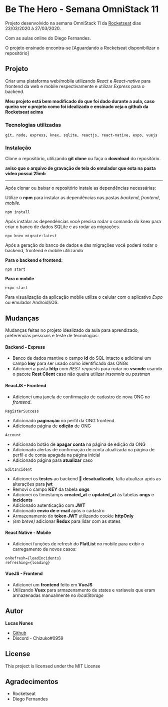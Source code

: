 
# Be The Hero - Semana OmniStack 11

 Projeto desenvolvido na semana OmniStack 11 da [Rocketseat](https://rocketseat.com.br/) dias 23/03/2020 à 27/03/2020.

Com as aulas online do Diego Fernandes.

O projeto ensinado encontra-se [Aguardando a Rocketseat disponibilizar o repositório]
  
## Projeto

Criar uma plataforma web/mobile utilizando *React* e *React-native* para frontend da web e mobile respectivamente e utilizar *Express* para o backend.

**Meu projeto está bem modificado do que foi dado durante a aula, caso queira ver o projeto como foi idealizado e ensinado veja o github da Rocketseat acima**
  
### Tecnologias utilizadas

```
git, node, express, knex, sqlite, reactjs, react-native, expo, vuejs
```

### Instalação

Clone o repositório, utilizando **git clone** ou faça o **download** do repositório.

**aviso que o arquivo de gravação de tela do emulador que esta na pasta vídeo possui 25mb**

----

Após clonar ou baixar o repositório instale as dependências necessárias:

Utilize o **npm** para instalar as dependências nas pastas *backend*, *frontend*, *mobile*.

```
npm install
```
Após instalar as dependências você precisa rodar o comando do knex para criar o banco de dados SQLite e as rodar as migrações. 

```
npx knex migrate:latest
```

Após a geração do banco de dados e das migrações você poderá rodar o backend, frontend e mobile utilizando

**Para o backend e frontend:**
```
npm start
```

**Para o mobile**
```
expo start
```
Para visualização da aplicação mobile utilize o celular com o aplicativo *Expo* ou emulador Android/iOS.


## Mudanças

Mudanças feitas no projeto idealizado da aula para aprendizado, preferências pessoais e teste de tecnologias:

#### Backend - Express

  * Banco de dados mantive o campo **id** do SQL intacto e adicionei um campo **key** para ser usado como identificado das ONGs
  * Adicionei a pasta **http** com *REST requests* para rodar no **vscode** usando o pacote **Rest Client** caso não queira utilizar *insomnia* ou *postman*

#### ReactJS - Frontend

  * Adicionei uma janela de confirmação de cadastro de nova ONG no *frontend*.
```
RegisterSuccess
```
  * Adicionado **paginação** no perfil da ONG frontend.
  * Adicionado página de **edição** de ONG
```
Account
```
  * Adicionado botão de **apagar conta** na página de edição da ONG
  * Adicionado alertas de confirmação de conta atualizada na página de perfil e de conta apagada na página inicial
  * Adicionado página para **atualizar** caso
```
EditIncident
```
  * Adicionei os **testes** ao backend 📌 **desatualizado**, falta atualizar após as alterações para **jwt**
  * Removi o campo **KEY** da tabela **ongs**
  * Adicionei os timestamps **created_at** e **updated_at** às tabelas **ongs** e **incidents**
  * Adicionado autenticação com **JWT**
  * Adicionado **envio de e-mail** após o cadastro
  * Armazenamento do **token JWT** utilizando cookie **httpOnly**
  * *(em breve)* adicionar **Redux** para lidar com as states

#### React Native - Mobile

  * Adicionei funções de refresh do **FlatList** no mobile para exibir o carregamento de novos casos:
```
onRefresh={loadIncidents}
refreshing={loading}
```

#### VueJS - Frontend

  * Adicionei um **frontend** feito em **VueJS**
  * Utilizando **Vuex** para armazenamento de states e variaveis que eram armazenadas manualmente no *localStorage*

## Autor

**Lucas Nunes** 
* [Github](https://github.com/lucascnunes)
* Discord - Chizuko#0959

## License

This project is licensed under the MIT License

## Agradecimentos

* Rocketseat
* Diego Fernandes
